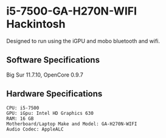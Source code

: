 # i5-7500-GA-H270N-WIFI Hackintosh
Designed to run using the iGPU and mobo bluetooth and wifi.
## Software Specifications
Big Sur 11.7.10, OpenCore 0.9.7
## Hardware Specifications
```
CPU: i5-7500
GPU: iGpu: Intel HD Graphics 630
RAM: 16 GB
Motherboard/Laptop Make and Model: GA-H270N-WIFI
Audio Codec: AppleALC
```
